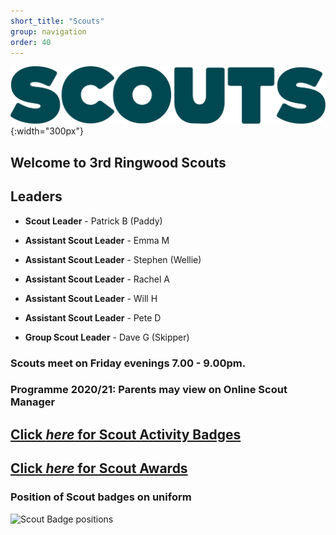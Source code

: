 ```yaml
---
short_title: "Scouts"
group: navigation
order: 40
---
```


![](/assets/img/scouts/Scouts_RGB_green.png){:width="300px"}
## Welcome to 3rd Ringwood Scouts

## Leaders

- **Scout Leader** - Patrick B (Paddy)

- **Assistant Scout Leader** - Emma M

- **Assistant Scout Leader** - Stephen (Wellie)

- **Assistant Scout Leader** - Rachel A

- **Assistant Scout Leader** - Will H

- **Assistant Scout Leader** - Pete D

- **Group Scout Leader** - Dave G (Skipper)

### Scouts meet on Friday evenings 7.00 - 9.00pm.

### Programme 2020/21: Parents may view on Online Scout Manager

## [Click *here* for Scout Activity Badges](https://www.scouts.org.uk/scouts/activity-badges/)

## [Click *here* for Scout Awards](https://www.scouts.org.uk/scouts/awards/)

### Position of Scout badges on uniform

![Scout Badge positions](https://members.scouts.org.uk/documents/Scout-Uniform_Scout-Uniform.jpg)
